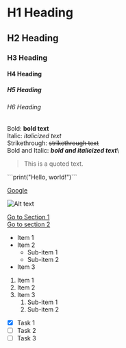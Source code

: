 # H1 Heading
## H2 Heading
### H3 Heading
#### H4 Heading
##### H5 Heading
###### H6 Heading
Bold: **bold text**\
Italic: *italicized text*\
Strikethrough: ~~strikethrough text~~\
Bold and Italic: ***bold and italicized text***\
> This is a quoted text.
> 
\```print("Hello, world!")```


[Google](https://www.google.com/)


![Alt text](https://cdn.stocksnap.io/img-thumbs/960w/abstract-contour_W2CDR89NLY.jpg)

[Go to Section 1](#section-1)\
[Go to section 2](#section-2)

- Item 1
- Item 2
  - Sub-item 1
  - Sub-item 2
- Item 3

1. Item 1
2. Item 2
3. Item 3
   1. Sub-item 1
   2. Sub-item 2

- [x] Task 1
- [ ] Task 2
- [ ] Task 3